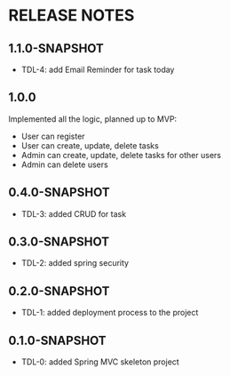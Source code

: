 # RELEASE NOTES

## 1.1.0-SNAPSHOT
* TDL-4: add Email Reminder for task today

## 1.0.0
Implemented all the logic, planned up to MVP:
* User can register
* User can create, update, delete tasks
* Admin can create, update, delete tasks for other users
* Admin can delete users

## 0.4.0-SNAPSHOT

* TDL-3: added CRUD for task

## 0.3.0-SNAPSHOT

* TDL-2: added spring security

## 0.2.0-SNAPSHOT

* TDL-1: added deployment process to the project

## 0.1.0-SNAPSHOT

* TDL-0: added Spring MVC skeleton project
